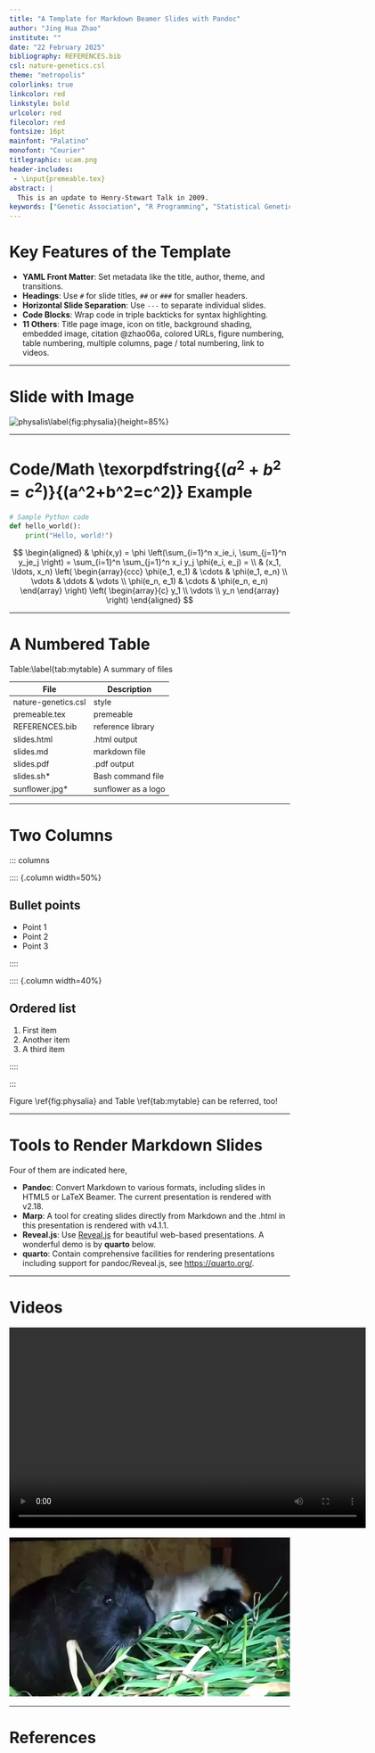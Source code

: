 ```yaml
---
title: "A Template for Markdown Beamer Slides with Pandoc"
author: "Jing Hua Zhao"
institute: ""
date: "22 February 2025"
bibliography: REFERENCES.bib
csl: nature-genetics.csl
theme: "metropolis"
colorlinks: true
linkcolor: red
linkstyle: bold
urlcolor: red
filecolor: red
fontsize: 16pt
mainfont: "Palatino"
monofont: "Courier"
titlegraphic: ucam.png
header-includes:
 - \input{premeable.tex}
abstract: |
  This is an update to Henry-Stewart Talk in 2009.
keywords: ["Genetic Association", "R Programming", "Statistical Genetics", "GWAS"]
---
```


# Key Features of the Template

- **YAML Front Matter**: Set metadata like the title, author, theme, and transitions.
- **Headings**: Use `#` for slide titles, `##` or `###` for smaller headers.
- **Horizontal Slide Separation**: Use `---` to separate individual slides.
- **Code Blocks**: Wrap code in triple backticks for syntax highlighting.
- **11 Others**: Title page image, icon on title, background shading, embedded image, citation @zhao06a, colored URLs, figure numbering, table numbering, multiple columns, page / total numbering, link to videos.

---

# Slide with Image

![physalis\label{fig:physalia}](https://animaldiversity.org/collections/contributors/Grzimek_inverts/Hydrozoa/Physalia_physalis_polyp/medium.jpg){height=85%}

---

# Code/Math \texorpdfstring{($a^2+b^2=c^2$)}{(a^2+b^2=c^2)} Example

```python
# Sample Python code
def hello_world():
    print("Hello, world!")
```

$$
\begin{aligned}
  & \phi(x,y) = \phi \left(\sum_{i=1}^n x_ie_i, \sum_{j=1}^n y_je_j \right)
  = \sum_{i=1}^n \sum_{j=1}^n x_i y_j \phi(e_i, e_j) = \\
  & (x_1, \ldots, x_n) \left( \begin{array}{ccc}
      \phi(e_1, e_1) & \cdots & \phi(e_1, e_n) \\
      \vdots & \ddots & \vdots \\
      \phi(e_n, e_1) & \cdots & \phi(e_n, e_n)
    \end{array} \right)
  \left( \begin{array}{c}
      y_1 \\
      \vdots \\
      y_n
    \end{array} \right)
\end{aligned}
$$

---

# A Numbered Table

Table:\label{tab:mytable} A summary of files

File | Description
-----|-----------------------------
nature-genetics.csl | style
premeable.tex | premeable
REFERENCES.bib | reference library
slides.html | .html output
slides.md | markdown file
slides.pdf | .pdf output
slides.sh* | Bash command file
sunflower.jpg* | sunflower as a logo

---

# Two Columns

::: columns

:::: {.column width=50%}

## Bullet points

- Point 1
- Point 2
- Point 3

::::

:::: {.column width=40%}

## Ordered list

1. First item
2. Another item
3. A third item

::::

:::

Figure \ref{fig:physalia} and Table \ref{tab:mytable} can be referred, too!

---

# Tools to Render Markdown Slides

Four of them are indicated here,

- **Pandoc**: Convert Markdown to various formats, including slides in HTML5 or LaTeX Beamer. The current presentation is rendered with v2.18.
- **Marp**: A tool for creating slides directly from Markdown and the .html in this presentation is rendered with v4.1.1.
- **Reveal.js**: Use [Reveal.js](https://revealjs.com/) for beautiful web-based presentations. A wonderful demo is by **quarto** below.
- **quarto**: Contain comprehensive facilities for rendering presentations including support for pandoc/Reveal.js, see <https://quarto.org/>.

---

# Videos

<video width="640" height="360" controls>
  <source src="plum-popcorn.mp4" type="video/mp4">
</video>

![\href{plum-popcorn.mp4}{\color{red}\underline{Video}}\label{fig:plum-popcorn}](poster-image.jpg)

---

# References
